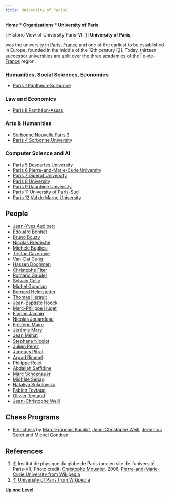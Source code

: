```yaml
---
title: University of Paris9
---
```

**[Home](Home "Home") \* [Organizations](Organizations "Organizations") \* University of Paris**



[ Historic View of University Paris-VI <a id="cite-note-1" href="#cite-ref-1">[1]</a>
**University of Paris**,   

was the university in [Paris](https://en.wikipedia.org/wiki/Paris), [France](https://en.wikipedia.org/wiki/France) and one of the earliest to be established in Europe, founded in the middle of the 12th century <a id="cite-note-2" href="#cite-ref-2">[2]</a>. Today, thirteen successor universities are split over the three academies of the [Île-de-France](https://en.wikipedia.org/wiki/%C3%8Ele-de-France) region. 



### Humanities, Social Sciences, Economics


* [Paris 1 Pantheon-Sorbonne](https://en.wikipedia.org/wiki/University_of_Paris_1_Pantheon-Sorbonne)


### Law and Economics


* [Paris II Panthéon-Assas](https://en.wikipedia.org/wiki/University_of_Paris_II_Panth%C3%A9on-Assas)


### Arts & Humanities


* [Sorbonne Nouvelle Paris 3](https://en.wikipedia.org/wiki/University_of_Sorbonne_Nouvelle_Paris_3)
* [Paris 4 Sorbonne University](https://en.wikipedia.org/wiki/Paris-Sorbonne_University)


### Computer Science and AI


* [Paris 5 Descartes University](https://en.wikipedia.org/wiki/Paris_Descartes_University)
* [Paris 6 Pierre-and-Marie-Curie University](https://en.wikipedia.org/wiki/Pierre-and-Marie-Curie_University)
* [Paris 7 Diderot University](https://en.wikipedia.org/wiki/Paris_Diderot_University)
* [Paris 8 University](https://en.wikipedia.org/wiki/Paris_8_University)
* [Paris 9 Dauphine University](https://en.wikipedia.org/wiki/Paris_Dauphine_University)
* [Paris 11 University of Paris-Sud](https://en.wikipedia.org/wiki/University_of_Paris-Sud)
* [Paris 12 Val de Marne University](https://en.wikipedia.org/wiki/Paris_12_Val_de_Marne_University)


## People


* [Jean-Yves Audibert](Jean-Yves_Audibert "Jean-Yves Audibert")
* [Edouard Bonnet](index.php?title=Edouard_Bonnet&action=edit&redlink=1 "Edouard Bonnet (page does not exist)")
* [Bruno Bouzy](Bruno_Bouzy "Bruno Bouzy")
* [Nicolas Bredèche](index.php?title=Nicolas_Bred%C3%A8che&action=edit&redlink=1 "Nicolas Bredèche (page does not exist)")
* [Michele Bugliesi](index.php?title=Michele_Bugliesi&action=edit&redlink=1 "Michele Bugliesi (page does not exist)")
* [Tristan Cazenave](Tristan_Cazenave "Tristan Cazenave")
* [Van-Dat Cung](index.php?title=Van-Dat_Cung&action=edit&redlink=1 "Van-Dat Cung (page does not exist)")
* [Hassen Doghmen](index.php?title=Hassen_Doghmen&action=edit&redlink=1 "Hassen Doghmen (page does not exist)")
* [Christophe Fiter](index.php?title=Christophe_Fiter&action=edit&redlink=1 "Christophe Fiter (page does not exist)")
* [Romaric Gaudel](index.php?title=Romaric_Gaudel&action=edit&redlink=1 "Romaric Gaudel (page does not exist)")
* [Sylvain Gelly](Sylvain_Gelly "Sylvain Gelly")
* [Michel Gondran](Michel_Gondran "Michel Gondran")
* [Bernard Helmstetter](Bernard_Helmstetter "Bernard Helmstetter")
* [Thomas Hérault](index.php?title=Thomas_H%C3%A9rault&action=edit&redlink=1 "Thomas Hérault (page does not exist)")
* [Jean-Baptiste Hoock](Jean-Baptiste_Hoock "Jean-Baptiste Hoock")
* [Marc-Philippe Huget](Marc-Philippe_Huget "Marc-Philippe Huget")
* [Florian Jamain](index.php?title=Florian_Jamain&action=edit&redlink=1 "Florian Jamain (page does not exist)")
* [Nicolas Jouandeau](index.php?title=Nicolas_Jouandeau&action=edit&redlink=1 "Nicolas Jouandeau (page does not exist)")
* [Frédéric Maire](index.php?title=Fr%C3%A9d%C3%A9ric_Maire&action=edit&redlink=1 "Frédéric Maire (page does not exist)")
* [Jérémie Mary](J%C3%A9r%C3%A9mie_Mary "Jérémie Mary")
* [Jean Méhat](Jean_M%C3%A9hat "Jean Méhat")
* [Stephane Nicolet](Stephane_Nicolet "Stephane Nicolet")
* [Julien Pérez](index.php?title=Julien_P%C3%A9rez&action=edit&redlink=1 "Julien Pérez (page does not exist)")
* [Jacques Pitrat](Jacques_Pitrat "Jacques Pitrat")
* [Arpad Rimmel](index.php?title=Arpad_Rimmel&action=edit&redlink=1 "Arpad Rimmel (page does not exist)")
* [Philippe Rolet](index.php?title=Philippe_Rolet&action=edit&redlink=1 "Philippe Rolet (page does not exist)")
* [Abdallah Saffidine](Abdallah_Saffidine "Abdallah Saffidine")
* [Marc Schoenauer](Marc_Schoenauer "Marc Schoenauer")
* [Michèle Sebag](Mich%C3%A8le_Sebag "Michèle Sebag")
* [Nataliya Sokolovska](index.php?title=Nataliya_Sokolovska&action=edit&redlink=1 "Nataliya Sokolovska (page does not exist)")
* [Fabien Teytaud](Fabien_Teytaud "Fabien Teytaud")
* [Olivier Teytaud](Olivier_Teytaud "Olivier Teytaud")
* [Jean-Christophe Weill](Jean-Christophe_Weill "Jean-Christophe Weill")


## Chess Programs


* [Frenchess](Frenchess "Frenchess") by [Marc-François Baudot](Marc-Fran%C3%A7ois_Baudot "Marc-François Baudot"), [Jean-Christophe Weill](Jean-Christophe_Weill "Jean-Christophe Weill"), [Jean-Luc Seret](Jean-Luc_Seret "Jean-Luc Seret") and [Michel Gondran](Michel_Gondran "Michel Gondran")


## References


1. <a id="cite-ref-1" href="#cite-note-1">↑</a> Institut de physique du globe de Paris (ancien site de l'université Paris-VI), Photo credit: [Christophe Moustier](http://christophe.moustier.free.fr/index.php), 2006, [Pierre-and-Marie-Curie University from Wikipedia](https://en.wikipedia.org/wiki/Pierre-and-Marie-Curie_University)
2. <a id="cite-ref-2" href="#cite-note-2">↑</a> [University of Paris from Wikipedia](https://en.wikipedia.org/wiki/University_of_Paris)

**[Up one Level](Organizations "Organizations")**







 
